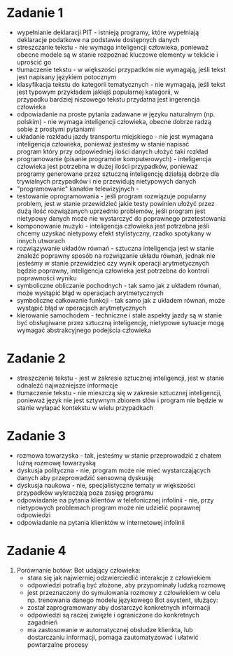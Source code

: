 # Zadanie 1
- wypełnianie deklaracji PIT - istnieją programy, które wypełniają deklaracje podatkowe na podstawie dostępnych danych
- streszczanie tekstu - nie wymaga inteligencji człowieka, ponieważ obecne modele są w stanie rozpoznać kluczowe elementy w tekście i     uprościć go
- tłumaczenie tekstu - w większości przypadków nie wymagają, jeśli tekst jest napisany językiem potocznym
- klasyfikacja tekstu do kategorii tematycznych - nie wymagają, jeśli tekst jest typowym przykładem jakiejś popularnej kategorii, w   
  przypadku bardziej niszowego tekstu przydatna jest ingerencja człowieka
- odpowiadanie na proste pytania zadawane w języku naturalnym (np. polskim) - nie wymaga inteligencji człowieka, obecne dobrze radzą   
  sobie z prostymi pytaniami
- układanie rozkładu jazdy transportu miejskiego - nie jest wymagana inteligencja człowieka, ponieważ jesteśmy w stanie napisać   
  program który przy odpowiedniej ilości danych ułożyć taki rozkład
- programowanie (pisanie programów komputerowych) - inteligencja człowieka jest potrzebna w dużej ilości przypadków, ponieważ programy 
  generowane przez sztuczną inteligencję działają dobrze dla trywialnych przypadków i nie przewidują nietypowych danych
- "programowanie" kanałów telewizyjnych -
- testowanie oprogramowania - jeśli program rozwiązuje popularny problem, jest w stanie przewidzieć jakie testy powinien ułożyć przez    dużą ilość rozwiązanych uprzednio problemów, jeśli program jest nietypowy danych może nie wystarczyć do poprawnego przetestowania
- komponowanie muzyki - inteligencja człowieka jest potrzebna jeśli chcemy uzyskać nietypowy efekt stylistyczny, rzadko spotykany w 
  innych utworach
- rozwiązywanie układów równań - sztuczna inteligencja jest w stanie znaleźć poprawny sposób na rozwiązanie układu równań, jednak nie jesteśmy w stanie przewidzieć czy wynik operacji arytmetycznych będzie poprawny, inteligencja człowieka jest potrzebna do kontroli poprawności wyniku
- symboliczne obliczanie pochodnych - tak samo jak z układem równań, może wystąpić błąd w operacjach arytmetycznych
- symboliczne całkowanie funkcji -  tak samo jak z układem równań, może wystąpić błąd w operacjach arytmetycznych
- kierowanie samochodem - techniczne i stałe aspekty jazdy są w stanie być obsługiwane przez sztuczną inteligencję, nietypowe sytuacje mogą wymagać abstrakcyjnego podejścia człowieka
  
# Zadanie 2
- streszczenie tekstu - jest w zakresie sztucznej inteligencji, jest w stanie odnaleźć najważniejsze informacje
- tłumaczenie tekstu - nie mieszczą się w zakresie sztucznej inteligencji, ponieważ język nie jest sztywnym zbiorem słów i program    nie będzie w stanie wyłapać kontekstu w wielu przypadkach

# Zadanie 3
- rozmowa towarzyska - tak, jesteśmy w stanie przeprowadzić z chatem luźną rozmowę towarzyską
- dyskusja polityczna - nie, program może nie mieć wystarczających danych aby przeprowadzić sensowną dyskusję
- dyskusja naukowa - nie, specjalistyczne tematy w większości przypadków wykraczają poza zasięg programu
- odpowiadanie na pytania klientów w telefonicznej infolinii - nie, przy nietypowych problemach program może nie udzielić poprawnej 
  odpowiedzi
- odpowiadanie na pytania klienktów w internetowej infolinii

# Zadanie 4
1. Porównanie botów:
   Bot udający człowieka:
   - stara się jak najwierniej odzwierciedlić interakcje z człowiekiem
   - odpowiedzi potrafią być złożone, aby przypominały ludzką rozmowę
   - jest przeznaczony do symulowania rozmowy z człowiekiem w celu np. trenowania danego modelu językowego
   Bot asystent, służący:
   - został zaprogramowany aby dostarczyć konkretnych informacji
   - odpowiedzi są raczej zwięzłe i ograniczone do konkretnych zagadnień
   - ma zastosowanie w automatycznej obsłudze klienkta, lub dostarczaniu informacji, pomaga zautomatyzować i ułatwić powtarzalne procesy
   
